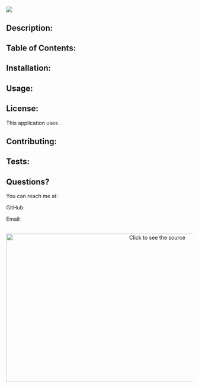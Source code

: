 #

![](https://img.shields.io/badge/License--blue)

## Description:

## Table of Contents:

## Installation:

## Usage:

## License:

This application uses .

## Contributing:

## Tests:

## Questions?

You can reach me at:

GitHub:

Email:

<div align="center">
	<br>
	<a href="https://github.com/sindresorhus/css-in-readme-like-wat/blame/main/header.svg">
		<img src="header.svg" width="800" height="400" alt="Click to see the source">
	</a>
	<br>
</div>
